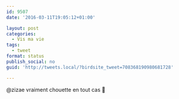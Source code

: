 ```yaml
---
id: 9507
date: '2016-03-11T19:05:12+01:00'

layout: post
categories:
  - Vis ma vie
tags:
  - tweet
format: status
publish_social: no
guid: 'http://tweets.local/?birdsite_tweet=708368190980681728'

---
```


@zizae vraiment chouette en tout cas 🙂